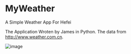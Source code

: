 MyWeather
=========

A Simple Weather App For Hefei

The Application Wroten by James in Python. The data from http://www.weather.com.cn.

![image](https://raw.githubusercontent.com/Jamesxu182/MyWeather/master/ScreenShot.png)
